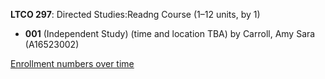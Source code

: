 **LTCO 297**: Directed Studies:Readng Course (1–12 units, by 1)

- **001** (Independent Study) (time and location TBA) by Carroll, Amy Sara (A16523002)

[Enrollment numbers over time](./LTCO297.tsv)

